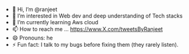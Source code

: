 - 👋 Hi, I’m @ranjeet
- 👀 I’m interested in Web dev and deep understanding of Tech stacks
- 🌱 I’m currently learning Aws cloud 
- 📫 How to reach me ... https://www.X.com/tweetsByRanjeet
- 😄 Pronouns: he
- ⚡ Fun fact: I talk to my bugs before fixing them (they rarely listen).

<!---
ranjeetonGitthub/ranjeetonGitthub is a ✨ special ✨ repository because its `README.md` (this file) appears on your GitHub profile.
You can click the Preview link to take a look at your changes.
--->
